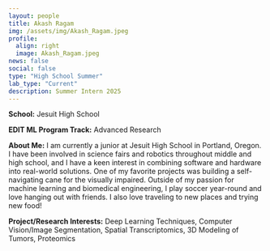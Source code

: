 ```yaml
---
layout: people
title: Akash Ragam
img: /assets/img/Akash_Ragam.jpeg
profile:
  align: right
  image: Akash_Ragam.jpeg
news: false
social: false
type: "High School Summer"
lab_type: "Current"
description: Summer Intern 2025
---
```


**School:** Jesuit High School

**EDIT ML Program Track:**
Advanced Research

**About Me:**
I am currently a junior at Jesuit High School in Portland, Oregon. I have been involved in science fairs and robotics throughout middle and high school, and I have a keen interest in combining software and hardware into real-world solutions. One of my favorite projects was building a self-navigating cane for the visually impaired. Outside of my passion for machine learning and biomedical engineering, I play soccer year-round and love hanging out with friends. I also love traveling to new places and trying new food!

**Project/Research Interests:**
Deep Learning Techniques, Computer Vision/Image Segmentation, Spatial Transcriptomics, 3D Modeling of Tumors, Proteomics
    